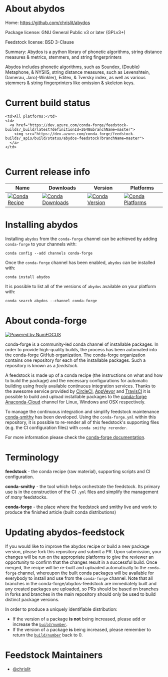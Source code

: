 About abydos
============

Home: https://github.com/chrislit/abydos

Package license: GNU General Public v3 or later (GPLv3+)

Feedstock license: BSD 3-Clause

Summary: Abydos is a python library of phonetic algorithms, string distance measures & metrics, stemmers, and string fingerprinters

Abydos includes phonetic algorithms, such as Soundex, (Double) Metaphone,
& NYSIIS, string distance measures, such as Levenshtein, Damerau,
Jaro(-Winkler), Editex, & Tversky index, as well as various stemmers &
string fingerprinters like omission & skeleton keys.


Current build status
====================


<table><tr>
    
    <td>All platforms:</td>
    <td>
      <a href="https://dev.azure.com/conda-forge/feedstock-builds/_build/latest?definitionId=2648&branchName=master">
        <img src="https://dev.azure.com/conda-forge/feedstock-builds/_apis/build/status/abydos-feedstock?branchName=master">
      </a>
    </td>
  </tr>
</table>

Current release info
====================

| Name | Downloads | Version | Platforms |
| --- | --- | --- | --- |
| [![Conda Recipe](https://img.shields.io/badge/recipe-abydos-green.svg)](https://anaconda.org/conda-forge/abydos) | [![Conda Downloads](https://img.shields.io/conda/dn/conda-forge/abydos.svg)](https://anaconda.org/conda-forge/abydos) | [![Conda Version](https://img.shields.io/conda/vn/conda-forge/abydos.svg)](https://anaconda.org/conda-forge/abydos) | [![Conda Platforms](https://img.shields.io/conda/pn/conda-forge/abydos.svg)](https://anaconda.org/conda-forge/abydos) |

Installing abydos
=================

Installing `abydos` from the `conda-forge` channel can be achieved by adding `conda-forge` to your channels with:

```
conda config --add channels conda-forge
```

Once the `conda-forge` channel has been enabled, `abydos` can be installed with:

```
conda install abydos
```

It is possible to list all of the versions of `abydos` available on your platform with:

```
conda search abydos --channel conda-forge
```


About conda-forge
=================

[![Powered by NumFOCUS](https://img.shields.io/badge/powered%20by-NumFOCUS-orange.svg?style=flat&colorA=E1523D&colorB=007D8A)](http://numfocus.org)

conda-forge is a community-led conda channel of installable packages.
In order to provide high-quality builds, the process has been automated into the
conda-forge GitHub organization. The conda-forge organization contains one repository
for each of the installable packages. Such a repository is known as a *feedstock*.

A feedstock is made up of a conda recipe (the instructions on what and how to build
the package) and the necessary configurations for automatic building using freely
available continuous integration services. Thanks to the awesome service provided by
[CircleCI](https://circleci.com/), [AppVeyor](https://www.appveyor.com/)
and [TravisCI](https://travis-ci.org/) it is possible to build and upload installable
packages to the [conda-forge](https://anaconda.org/conda-forge)
[Anaconda-Cloud](https://anaconda.org/) channel for Linux, Windows and OSX respectively.

To manage the continuous integration and simplify feedstock maintenance
[conda-smithy](https://github.com/conda-forge/conda-smithy) has been developed.
Using the ``conda-forge.yml`` within this repository, it is possible to re-render all of
this feedstock's supporting files (e.g. the CI configuration files) with ``conda smithy rerender``.

For more information please check the [conda-forge documentation](https://conda-forge.org/docs/).

Terminology
===========

**feedstock** - the conda recipe (raw material), supporting scripts and CI configuration.

**conda-smithy** - the tool which helps orchestrate the feedstock.
                   Its primary use is in the construction of the CI ``.yml`` files
                   and simplify the management of *many* feedstocks.

**conda-forge** - the place where the feedstock and smithy live and work to
                  produce the finished article (built conda distributions)


Updating abydos-feedstock
=========================

If you would like to improve the abydos recipe or build a new
package version, please fork this repository and submit a PR. Upon submission,
your changes will be run on the appropriate platforms to give the reviewer an
opportunity to confirm that the changes result in a successful build. Once
merged, the recipe will be re-built and uploaded automatically to the
`conda-forge` channel, whereupon the built conda packages will be available for
everybody to install and use from the `conda-forge` channel.
Note that all branches in the conda-forge/abydos-feedstock are
immediately built and any created packages are uploaded, so PRs should be based
on branches in forks and branches in the main repository should only be used to
build distinct package versions.

In order to produce a uniquely identifiable distribution:
 * If the version of a package **is not** being increased, please add or increase
   the [``build/number``](https://conda.io/docs/user-guide/tasks/build-packages/define-metadata.html#build-number-and-string).
 * If the version of a package **is** being increased, please remember to return
   the [``build/number``](https://conda.io/docs/user-guide/tasks/build-packages/define-metadata.html#build-number-and-string)
   back to 0.

Feedstock Maintainers
=====================

* [@chrislit](https://github.com/chrislit/)

